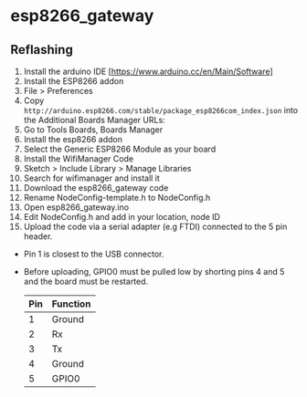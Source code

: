 # esp8266_gateway

## Reflashing
1. Install the arduino IDE [https://www.arduino.cc/en/Main/Software]
2. Install the ESP8266 addon
  1. File > Preferences
  2. Copy `http://arduino.esp8266.com/stable/package_esp8266com_index.json` into the Additional Boards Manager URLs:
  3. Go to Tools Boards, Boards Manager
  4. Install the esp8266 addon
3. Select the Generic ESP8266 Module as your board
4. Install the WifiManager Code
  1. Sketch > Include Library > Manage Libraries
  2. Search for wifimanager and install it
5. Download the esp8266_gateway code
6. Rename NodeConfig-template.h to NodeConfig.h
7. Open esp8266_gateway.ino
8. Edit NodeConfig.h and add in your location, node ID
9. Upload the code via a serial adapter (e.g FTDI) connected to the 5 pin header.
  * Pin 1 is closest to the USB connector.
  * Before uploading, GPIO0 must be pulled low by shorting pins 4 and 5 and the board must be restarted.
  
  
    | Pin | Function |
    |-----|----------|
    | 1   | Ground   |
    | 2   | Rx       |
    | 3   | Tx       |
    | 4   | Ground   |
    | 5   | GPIO0    |